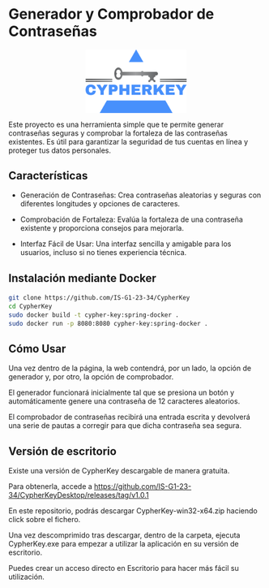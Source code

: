# Generador y Comprobador de Contraseñas
<p align="center">
  <img src="https://github.com/IS-G1-23-34/CypherKey/blob/main/src/main/resources/static/img/logo.png" width="200" align="middle" />
</p>
 Este proyecto es una herramienta simple que te permite generar contraseñas seguras y comprobar la fortaleza de las contraseñas existentes. Es útil para garantizar la seguridad de tus cuentas en línea y proteger tus datos personales.

## Características

- Generación de Contraseñas: Crea contraseñas aleatorias y seguras con diferentes longitudes y opciones de caracteres.

- Comprobación de Fortaleza: Evalúa la fortaleza de una contraseña existente y proporciona consejos para mejorarla.

- Interfaz Fácil de Usar: Una interfaz sencilla y amigable para los usuarios, incluso si no tienes experiencia técnica.

## Instalación mediante Docker
```bash
git clone https://github.com/IS-G1-23-34/CypherKey
cd CypherKey
sudo docker build -t cypher-key:spring-docker .
sudo docker run -p 8080:8080 cypher-key:spring-docker .
```

## Cómo Usar

 Una vez dentro de la página, la web contendrá, por un lado, la opción de generador y, por otro, la opción de comprobador.

 El generador funcionará inicialmente tal que se presiona un botón y automáticamente genere una contraseña de 12 caracteres aleatorios.
 
 El comprobador de contraseñas recibirá una entrada escrita y devolverá una serie de pautas a corregir para que dicha contraseña sea segura.

## Versión de escritorio

Existe una versión de CypherKey descargable de manera gratuita.

Para obtenerla, accede a https://github.com/IS-G1-23-34/CypherKeyDesktop/releases/tag/v1.0.1

En este repositorio, podrás descargar CypherKey-win32-x64.zip haciendo click sobre el fichero.

Una vez descomprimido tras descargar, dentro de la carpeta, ejecuta CypherKey.exe para empezar a utilizar la aplicación en su versión de escritorio.

Puedes crear un acceso directo en Escritorio para hacer más fácil su utilización.
